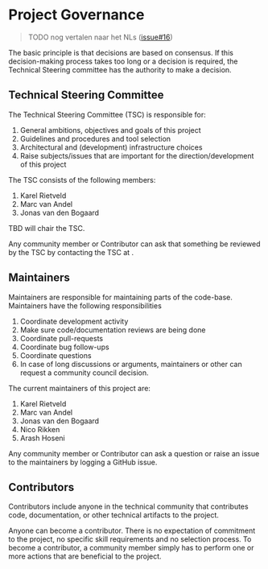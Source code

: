 # Project Governance

> TODO nog vertalen naar het NLs ([issue#16](https://github.com/orgs/ospo-nl/projects/1/views/1?pane=issue&itemId=19870763))

The basic principle is that decisions are based on consensus. 
If this decision-making process takes too long or a decision is required, 
the Technical Steering committee has the authority to make a decision.

## Technical Steering Committee

The Technical Steering Committee (TSC) is responsible for:

1. General ambitions, objectives and goals of this project
1. Guidelines and procedures and tool selection
1. Architectural and (development) infrastructure choices
1. Raise subjects/issues that are important for the direction/development of this project

The TSC consists of the following members:
1. Karel Rietveld
1. Marc van Andel
1. Jonas van den Bogaard

TBD will chair the TSC.

Any community member or Contributor can ask that something 
be reviewed by the TSC by contacting the TSC at <TBD>.

## Maintainers

Maintainers are responsible for maintaining parts of the code-base. Maintainers have the following responsibilities

1. Coordinate development activity
1. Make sure code/documentation reviews are being done
1. Coordinate pull-requests
1. Coordinate bug follow-ups
1. Coordinate questions
1. In case of long discussions or arguments, maintainers or other can request a community council decision.

The current maintainers of this project are:
1. Karel Rietveld
1. Marc van Andel
1. Jonas van den Bogaard
1. Nico Rikken
1. Arash Hoseni

Any community member or Contributor can ask a question or raise an issue to the maintainers by logging a GitHub issue.

## Contributors

Contributors include anyone in the technical community that contributes code, documentation, or other technical artifacts to the project.

Anyone can become a contributor. 
There is no expectation of commitment to the project, no specific skill requirements and no selection process. 
To become a contributor, a community member simply has to perform one or more actions that are beneficial to the project.